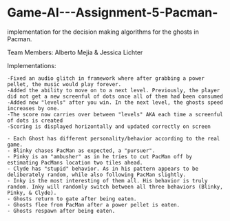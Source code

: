 # Game-AI---Assignment-5-Pacman-
implementation for the decision making algorithms for the ghosts in Pacman.

Team Members: Alberto Mejia & Jessica Lichter

Implementations:

	-Fixed an audio glitch in framework where after grabbing a power pellet, the music would play forever.
    -Added the ability to move on to a next level. Previously, the player did not get a new screenful of dots once all of them had been consumed
    -Added new "levels" after you win. In the next level, the ghosts speed increases by one. 
    -The score now carries over between "levels" AKA each time a screenful of dots is created
    -Scoring is displayed horizontally and updated correctly on screen

    - Each Ghost has different personality/behavior according to the real game.
    - Blinky chases PacMan as expected, a "pursuer". 
    - Pinky is an "ambusher" as in he tries to cut PacMan off by estimating PacMans location two tiles ahead. 
    - Clyde has "stupid" behavior. As in his pattern appears to be deliberately random, while also following PacMan slightly. 
    - Inky is the most interesting of them all. His behavior is truly random. Inky will randomly switch between all three behaviors (Blinky, Pinky, & Clyde).
    - Ghosts return to gate after being eaten.
    - Ghosts flee from PacMan after a power pellet is eaten. 
    - Ghosts respawn after being eaten.
